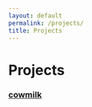 ```yaml
---
layout: default
permalink: /projects/
title: Projects
---
```

# Projects #

### [cowmilk](https://github.com/0x4n6/cowmilk/)
